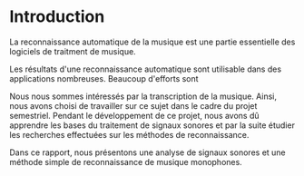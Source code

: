# Introduction

La reconnaissance automatique de la musique est une partie essentielle des
logiciels de traitment de musique.

Les résultats d'une reconnaissance automatique sont utilisable dans des
applications nombreuses. Beaucoup d'efforts sont 

Nous nous sommes intéressés par la transcription de la musique. Ainsi,
nous avons choisi de travailler sur ce sujet dans le cadre du projet
semestriel. Pendant le développement de ce projet, nous avons dû
apprendre les bases du traitement de signaux sonores et par la suite
étudier les recherches effectuées sur les méthodes de reconnaissance.

Dans ce rapport, nous présentons une analyse de signaux sonores
et une méthode simple de reconnaissance de musique monophones.

